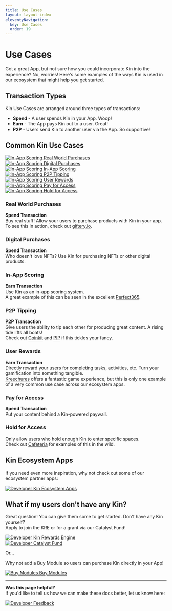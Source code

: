 ```yaml
---
title: Use Cases
layout: layout-index
eleventyNavigation:
  key: Use Cases
  order: 19
---
```


# Use Cases
Got a great App, but not sure how you could incorporate Kin into the experience? No, worries! Here's some examples of the ways Kin is used in our ecosystem that might help you get started.

## Transaction Types
Kin Use Cases are arranged around three types of transactions:<br/>
- **Spend** - A user spends Kin in your App. Woop!<br/>
- **Earn** - The App pays Kin out to a user. Great!<br/>
- **P2P** - Users send Kin to another user via the App. So supportive!

## Common Kin Use Cases

<div class='use-cases'>
  <a href='/use-cases/#real-world-purchases'><div class='use-case'>
    <img class='use-case-icon' alt='In-App Scoring' src='./images/cart-shopping-solid.svg'>
    <span class='use-case-text'>Real World Purchases</span>
  </div></a>
  <a href='/use-cases/#digital-purchases'><div class='use-case'>
    <img class='use-case-icon' alt='In-App Scoring' src='./images/icons-solid.svg'>
    <span class='use-case-text'>Digital Purchases</span>
  </div></a>
  <a href='/use-cases/#in-app-scoring'><div class='use-case'>
    <img class='use-case-icon' alt='In-App Scoring' src='./images/ghost-solid.svg'>
    <span class='use-case-text'>In-App Scoring</span>
  </div></a>
  <a href='/use-cases/#p2p-tipping'><div class='use-case'>
    <img class='use-case-icon' alt='In-App Scoring' src='./images/gratipay-brands.svg'>
    <span class='use-case-text'>P2P Tipping</span>
  </div></a>
  <a href='/use-cases/#user-rewards'><div class='use-case'>
    <img class='use-case-icon' alt='In-App Scoring' src='./images/gem-solid.svg'>
    <span class='use-case-text'>User Rewards</span>
  </div></a>
  <a href='/use-cases/#pay-for-access'><div class='use-case'>
    <img class='use-case-icon' alt='In-App Scoring' src='./images/person-through-window-solid.svg'>
    <span class='use-case-text'>Pay for Access</span>
  </div></a>
  <a href='/use-cases/#hold-for-access'><div class='use-case'>
    <img class='use-case-icon' alt='In-App Scoring' src='./images/hand-holding-dollar-solid.svg'>
    <span class='use-case-text'>Hold for Access</span>
  </div></a>
</div>


### Real World Purchases
**Spend Transaction**<br/>
Buy real stuff! Allow your users to purchase products with Kin in your app. 
<br/>To see this in action, check out [giftery.io](https://giftery.io).

### Digital Purchases
**Spend Transaction**<br/>
Who doesn't love NFTs? Use Kin for purchasing NFTs or other digital products.
### In-App Scoring
**Earn Transaction**<br/>
Use Kin as an in-app scoring system.
<br/>A great example of this can be seen in the excellent [Perfect365](https://play.google.com/store/apps/details?id=com.arcsoft.perfect365&hl=en).
### P2P Tipping
**P2P Transaction**<br/>
Give users the ability to tip each other for producing great content. A rising tide lifts all boats! 
<br/>Check out [Coinkit](https://app.coinkit.de/login) and [PIP](https://www.getpip.com/) if this tickles your fancy.
### User Rewards
**Earn Transaction**<br/>
Directly reward your users for completing tasks, activities, etc. Turn your gamification into something tangible. 
<br/>[Kreechures](https://www.kreechures.com/) offers a fantastic game experience, but this is only one example of a very common use case across our ecosystem apps.
### Pay for Access
**Spend Transaction**<br/>
Put your content behind a Kin-powered paywall.
### Hold for Access
Only allow users who hold enough Kin to enter specific spaces.
<br/>Check out [Cafeteria](https://cafeteria.gg/) for examples of this in the wild.

## Kin Ecosystem Apps
If you need even more inspiration, why not check out some of our ecosystem partner apps:
<div class='use-cases'>
  <a href='https://kin.org/kin-apps/' target='_blank'><div class='use-case'>
    <img class='use-case-icon' alt='Developer' src='../essentials/images/cubes-solid.svg'>
    <span class='use-case-text'>Kin Ecosystem Apps</span>
  </div></a>
</div>

## What if my users don't have any Kin?

Great question! You can give them some to get started. Don't have any Kin yourself?<br/>
Apply to join the KRE or for a grant via our Catalyst Fund!

<div class='use-cases'>
  <a href='/essentials/kin-rewards-engine/'><div class='use-case'>
    <img class='use-case-icon' alt='Developer' src='../essentials/images/money-bill-trend-up-solid.svg'>
    <span class='use-case-text'>Kin Rewards Engine</span>
  </div></a>
  <a href='https://kin.org/catalyst-fund/' target='_blank'><div class='use-case'>
    <img class='use-case-icon' alt='Developer' src='../essentials/images/sack-dollar-solid.svg'>
    <span class='use-case-text'>Catalyst Fund</span>
  </div></a>
</div>

Or...

Why not add a Buy Module so users can purchase Kin directly in your App!
<div class='use-cases'>
  <a href='/integrations/buy_modules'><div class='use-case'>
    <img class='use-case-icon' alt='Buy Modules' src='../integrations/images/credit-card-solid.svg'>
    <span class='use-case-text'>Buy Modules</span>
  </div></a>
</div>

***
**Was this page helpful?**<br/>
If you'd like to tell us how we can make these docs better, let us know here:

<div class='contacts'>
  <a href='https://forms.gle/qhjcDJR59v8RJsaY7' target='_blank'><div class='contact'>
    <img class='contact-icon' alt='Developer' src='../essentials/images/comment-dots-solid.svg'>
    <span class='contact-text'>Feedback</span>
  </div></a>
</div>
